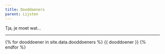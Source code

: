 ```yaml
---
title: Dooddoeners
parent: Lijsten
---
```


Tja, je moet wat...

---

{% for dooddoener in site.data.dooddoeners %}
{{ dooddoener }}
{% endfor %}
